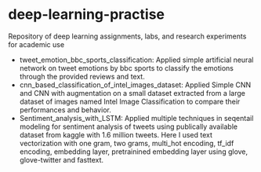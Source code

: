 # deep-learning-practise
Repository of deep learning assignments, labs, and research experiments for academic use

 - tweet_emotion_bbc_sports_classification: Applied simple artificial neural network on tweet emotions by bbc sports to classify the emotions through the provided reviews and text.
 - cnn_based_classification_of_intel_images_dataset: Applied Simple CNN and CNN with augmentation on a small dataset extracted from a large dataset of images named Intel Image Classification to compare their performances and behavior.
 - Sentiment_analysis_with_LSTM: Applied multiple techniques in seqentail modeling for sentiment analysis of tweets using publically available dataset from kaggle with 1.6 million tweets. Here I used text vectorization with one gram, two grams, multi_hot encoding, tf_idf encoding, embedding layer, pretrainined embedding layer using glove, glove-twitter and fasttext.
